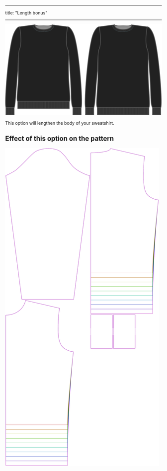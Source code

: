 - - -
title: "Length bonus"
- - -

![Length bonus](lengthbonus.svg)

This option will lengthen the body of your sweatshirt.

## Effect of this option on the pattern

![This image shows the effect of this option by superimposing several variants that have a different value for this option](sven_lengthbonus_sample.svg "Effect of this option on the pattern")

